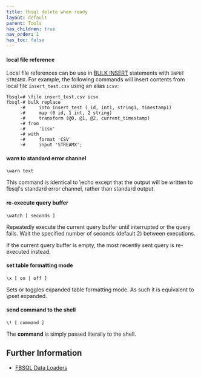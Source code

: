 ```yaml
---
title: fbsql delete when ready
layout: default
parent: Tools
has_children: true
nav_order: 1
has_toc: false
---
```



####  local file reference


Local file references can be use in [BULK INSERT](/docs/sql-guide/statements/statement-insert-bulk/) statements with `INPUT STREAMX`. For example, the following commands will insert contents from local file `insert_test.csv` using an alias `icsv`:

```
fbsql=# \file insert_test.csv icsv
fbsql-# bulk replace
     -#     into insert_test (_id, int1, string1, timestamp1)
     -#     map (0 id, 1 int, 2 string)
     -#     transform (@0, @1, @2, current_timestamp)
     -# from
     -#     'icsv'
     -# with
     -#     format 'CSV'
     -#     input 'STREAMX';
```

####  warn to standard error channel

```shell
\warn text
```

This command is identical to \echo except that the output will be written to fbsql's standard error channel, rather than standard output.

####  re-execute query buffer

```shell
\watch [ seconds ]
```

Repeatedly execute the current query buffer until interrupted or the query fails. Wait the specified number of seconds (default 2) between executions.

If the current query buffer is empty, the most recently sent query is re-executed instead.

####  set table formatting mode

```shell
\x [ on | off ]
```

Sets or toggles expanded table formatting mode. As such it is equivalent to \pset expanded.

####  send command to the shell

```shell
\! [ command ]
```

The **command** is simply passed literally to the shell.

## Further Information

* [FBSQL Data Loaders](/docs/tools/fbsql/fbsql-loaders)
